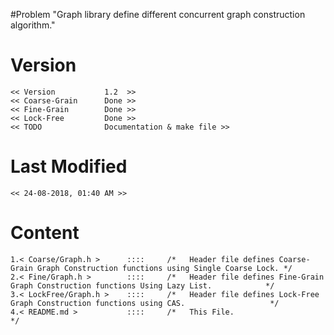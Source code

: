 #Problem 
	"Graph library define different concurrent graph construction algorithm."

# Version
	<< Version           1.2  >>
	<< Coarse-Grain      Done >>
	<< Fine-Grain        Done >>
	<< Lock-Free         Done >>
	<< TODO              Documentation & make file >>
	
# Last Modified
	<< 24-08-2018, 01:40 AM >>

# Content

	1.< Coarse/Graph.h >      ::::     /*   Header file defines Coarse-Grain Graph Construction functions using Single Coarse Lock. */ 
	2.< Fine/Graph.h >        ::::     /*   Header file defines Fine-Grain Graph Construction functions Using Lazy List.            */ 
	3.< LockFree/Graph.h >    ::::     /*   Header file defines Lock-Free Graph Construction functions using CAS.                   */
	4.< README.md >           ::::     /*   This File.                                                                              */
